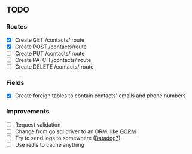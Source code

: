 ## TODO

### Routes

- [x] Create GET /contacts/ route
- [x] Create POST /contacts/route
- [ ] Create PUT /contacts/ route
- [ ] Create PATCH /contacts/ route
- [ ] Create DELETE /contacts/ route

### Fields

- [x] Create foreign tables to contain contacts' emails and phone numbers

### Improvements

- [ ] Request validation
- [ ] Change from go sql driver to an ORM, like [GORM](https://github.com/jinzhu/gorm)
- [ ] Try to send logs to somewhere ([Datadog?](https://www.datadoghq.com/))
- [ ] Use redis to cache anything
